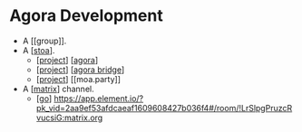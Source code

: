 # Agora Development

- A [[group]].
- A [[stoa]].
  - [[project]] [[agora]]
  - [[project]] [[agora bridge]]
  - [[project]] [[moa.party]]
- A [[matrix]] channel.
  - [[go]] https://app.element.io/?pk_vid=2aa9ef53afdcaeaf1609608427b036f4#/room/!LrSlpgPruzcRvucsiG:matrix.org


[//begin]: # "Autogenerated link references for markdown compatibility"
[stoa]: stoa "Stoa"
[project]: project "Project"
[agora]: agora "Agora"
[agora bridge]: agora-bridge "Agora Bridge"
[matrix]: matrix "Matrix"
[go]: go "Go"
[//end]: # "Autogenerated link references"